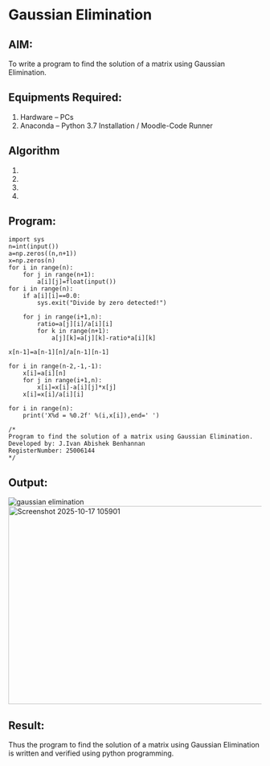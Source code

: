# Gaussian Elimination

## AIM:
To write a program to find the solution of a matrix using Gaussian Elimination.

## Equipments Required:
1. Hardware – PCs
2. Anaconda – Python 3.7 Installation / Moodle-Code Runner

## Algorithm
1. 
2. 
3. 
4. 

## Program:
```import numpy as np
import sys
n=int(input())
a=np.zeros((n,n+1))
x=np.zeros(n)
for i in range(n):
    for j in range(n+1):
        a[i][j]=float(input())
for i in range(n):
    if a[i][i]==0.0:
        sys.exit("Divide by zero detected!")
        
    for j in range(i+1,n):
        ratio=a[j][i]/a[i][i]
        for k in range(n+1):
            a[j][k]=a[j][k]-ratio*a[i][k]

x[n-1]=a[n-1][n]/a[n-1][n-1]

for i in range(n-2,-1,-1):
    x[i]=a[i][n]
    for j in range(i+1,n):
        x[i]=x[i]-a[i][j]*x[j]
    x[i]=x[i]/a[i][i]
        
for i in range(n):
    print('X%d = %0.2f' %(i,x[i]),end=' ')

/*
Program to find the solution of a matrix using Gaussian Elimination.
Developed by: J.Ivan Abishek Benhannan
RegisterNumber: 25006144
*/
```

## Output:
![gaussian elimination]()
<img width="867" height="394" alt="Screenshot 2025-10-17 105901" src="https://github.com/user-attachments/assets/c3a1a899-0f75-45fb-9995-99956dfc3a64" />


## Result:
Thus the program to find the solution of a matrix using Gaussian Elimination is written and verified using python programming.

